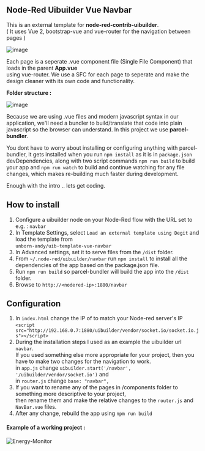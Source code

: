 ## Node-Red Uibuilder Vue Navbar

This is an external template for **node-red-contrib-uibuilder**.<br>
( It uses Vue 2, bootstrap-vue and vue-router for the navigation between pages )

![image](https://user-images.githubusercontent.com/93290787/149122058-2a7d87f0-bd55-4aaf-959a-88e1f457a218.png)


Each page is a seperate .vue component file (Single File Component) that loads in the parent **App.vue**<br> using vue-router. We use a SFC for each page to seperate and make the design cleaner with its own code and functionality.<br>

**Folder structure :**

![image](https://user-images.githubusercontent.com/93290787/149117883-2177d415-8e9b-408a-af84-2f5ad1100e12.png)


Because we are using .vue files and modern javascript syntax in our application, we'll need a bundler to build/translate that code into plain javascript so the browser can understand. In this project we use **parcel-bundler**.

You dont have to worry about installing or configuring anything with parcel-bundler, it gets installed when you run `npm install` as it is in `package.json` devDependencies, along with two script commands `npm run build` to build your app and `npm run watch` to build and continue watching for any file changes, which makes re-building much faster during development.

Enough with the intro .. lets get coding.

## How to install

1. Configure a uibuilder node on your Node-Red flow with the URL set to e.g. : `navbar` 
2. In Template Settings, select `Load an external template using Degit` and load the template from<br> `unborn-andy/uib-template-vue-navbar`
3. In Advanced settings, set it to serve files from the `/dist` folder.
4. From `~/.node-red/uibuilder/navbar` run `npm install` to install all the dependencies of the app based on the package.json file.
5. Run `npm run build` so parcel-bundler will build the app into the `/dist` folder.
6. Browse to `http://<nodered-ip>:1880/navbar`

## Configuration

1. In `index.html` change the IP of to match your Node-red server's IP<br> `<script src="http://192.168.0.7:1880/uibuilder/vendor/socket.io/socket.io.js"></script>`
2. During the installation steps I used as an example the uibuilder url `navbar`.<br>
If you used something else more appropriate for your project, then you have to make two changes for the navigation to work.<br> 
in `app.js` change `uibuilder.start('/navbar', '/uibuilder/vendor/socket.io')` and <br> in `router.js` change `base: "navbar",`
3. If you want to rename any of the pages in /components folder to something more descriptive to your project,<br> then rename them and make the relative changes to  the `router.js` and `NavBar.vue` files.   
4. After any change, rebuild the app using `npm run build`


#### Example of a working project :

![Energy-Monitor](https://github.com/unborn-andy/nodered-monitor/blob/master/Energy%20Monitoring.png)



